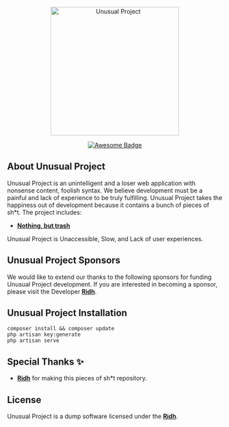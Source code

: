 <p align="center">
    <img src="https://media.tenor.com/bL3N_E4XsLsAAAAd/funny-dog.gif" width="300" alt="Unusual Project">
</p>
<p align="center">
    <a href="https://packagist.org/packages/laravel/framework">
        <img src="https://camo.githubusercontent.com/abb97269de2982c379cbc128bba93ba724d8822bfbe082737772bd4feb59cb54/68747470733a2f2f63646e2e7261776769742e636f6d2f73696e647265736f726875732f617765736f6d652f643733303566333864323966656437386661383536353265336136336531353464643865383832392f6d656469612f62616467652e737667" alt="Awesome Badge" data-canonical-src="https://cdn.rawgit.com/sindresorhus/awesome/d7305f38d29fed78fa85652e3a63e154dd8e8829/media/badge.svg" style="max-width: 100%;">
    </a>
</p>

## About Unusual Project

Unusual Project is an unintelligent and a loser web application with nonsense content, foolish syntax. We believe development must be a painful and lack of experience to be truly fulfilling. Unusual Project takes the happiness out of development because it contains a bunch of pieces of sh*t. The project includes:

- **[Nothing, but trash](https://www.trashloop.com/)**

Unusual Project is Unaccessible, Slow, and Lack of user experiences.

## Unusual Project Sponsors

We would like to extend our thanks to the following sponsors for funding Unusual Project development. If you are interested in becoming a sponsor, please visit the Developer **[Ridh](https://facebook.com/Roung-Ridh)**.

## Unusual Project Installation

```
composer install && composer update
php artisan key:generate
php artisan serve
```

## Special Thanks ✨

- **[Ridh](https://facebook.com/Roung-Ridh)** for making this pieces of sh*t repository.

## License

Unusual Project is a dump software licensed under the **[Ridh](https://codepen.io/Ridh31)**.
